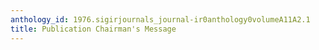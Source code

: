 ```yaml
---
anthology_id: 1976.sigirjournals_journal-ir0anthology0volumeA11A2.1
title: Publication Chairman's Message
---
```

